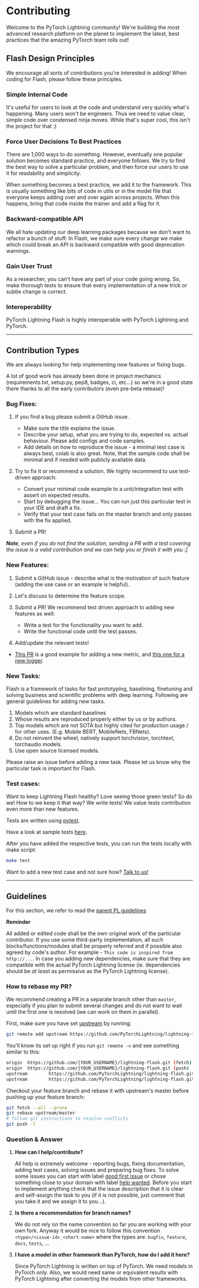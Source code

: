 # Contributing

Welcome to the PyTorch Lightning community! We're building the most advanced research platform on the planet to implement the latest, best practices that the amazing PyTorch team rolls out!

## Flash Design Principles

We encourage all sorts of contributions you're interested in adding! When coding for Flash, please follow these principles.

### Simple Internal Code

It's useful for users to look at the code and understand very quickly what's happening.
Many users won't be engineers. Thus we need to value clear, simple code over condensed ninja moves.
While that's super cool, this isn't the project for that :)

### Force User Decisions To Best Practices

There are 1,000 ways to do something. However, eventually one popular solution becomes standard practice, and everyone follows.
We try to find the best way to solve a particular problem, and then force our users to use it for readability and simplicity.

When something becomes a best practice, we add it to the framework. This is usually something like bits of code in utils or in the model file that everyone keeps adding over and over again across projects. When this happens, bring that code inside the trainer and add a flag for it.

### Backward-compatible API

We all hate updating our deep learning packages because we don't want to refactor a bunch of stuff. In Flash, we make sure every change we make which could break an API is backward compatible with good deprecation warnings.

### Gain User Trust

As a researcher, you can't have any part of your code going wrong. So, make thorough tests to ensure that every implementation of a new trick or subtle change is correct.

### Interoperability

PyTorch Lightning Flash is highly interoperable with PyTorch Lightning and PyTorch.

---

## Contribution Types

We are always looking for help implementing new features or fixing bugs.

A lot of good work has already been done in project mechanics (requirements.txt, setup.py, pep8, badges, ci, etc...) so we're in a good state there thanks to all the early contributors (even pre-beta release)!

### Bug Fixes:

1. If you find a bug please submit a GitHub issue.

   - Make sure the title explains the issue.
   - Describe your setup, what you are trying to do, expected vs. actual behaviour. Please add configs and code samples.
   - Add details on how to reproduce the issue - a minimal test case is always best, colab is also great.
     Note, that the sample code shall be minimal and if needed with publicly available data.

2. Try to fix it or recommend a solution. We highly recommend to use test-driven approach:

   - Convert your minimal code example to a unit/integration test with assert on expected results.
   - Start by debugging the issue... You can run just this particular test in your IDE and draft a fix.
   - Verify that your test case fails on the master branch and only passes with the fix applied.

3. Submit a PR!

_**Note**, even if you do not find the solution, sending a PR with a test covering the issue is a valid contribution and we can help you or finish it with you :]_

### New Features:

1. Submit a GitHub issue - describe what is the motivation of such feature (adding the use case or an example is helpful).
2. Let's discuss to determine the feature scope.
3. Submit a PR! We recommend test driven approach to adding new features as well:

   - Write a test for the functionality you want to add.
   - Write the functional code until the test passes.

4. Add/update the relevant tests!

- [This PR](https://github.com/PyTorchLightning/pytorch-lightning/pull/2671) is a good example for adding a new metric, and [this one for a new logger](https://github.com/PyTorchLightning/pytorch-lightning/pull/2721).

### New Tasks:

Flash is a framework of tasks for fast prototyping, baselining, finetuning and solving business and scientific problems with deep learning. Following are general guidelines for adding new tasks.

1. Models which are standard baselines
2. Whose results are reproduced properly either by us or by authors.
3. Top models which are not SOTA but highly cited for production usage / for other uses. (E.g. Mobile BERT, MobileNets, FBNets).
4. Do not reinvent the wheel, natively support torchvision, torchtext, torchaudio models.
5. Use open source licensed models.

Please raise an issue before adding a new task. Please let us know why the particular task is important for Flash.

### Test cases:

Want to keep Lightning Flash healthy? Love seeing those green tests? So do we! How to we keep it that way? We write tests! We value tests contribution even more than new features.

Tests are written using [pytest](https://docs.pytest.org/en/stable/).

Have a look at sample tests [here](https://github.com/PyTorchLightning/lightning-flash/tree/master/tests).

After you have added the respective tests, you can run the tests locally with make script:

```bash
make test
```

Want to add a new test case and not sure how? [Talk to us!](https://www.pytorchlightning.ai/community)

---

## Guidelines

For this section, we refer to read the [parent PL guidelines](https://pytorch-lightning.readthedocs.io/en/latest/generated/CONTRIBUTING.html)

**Reminder**

All added or edited code shall be the own original work of the particular contributor.
If you use some third-party implementation, all such blocks/functions/modules shall be properly referred and if possible also agreed by code's author. For example - `This code is inspired from http://...`.
In case you adding new dependencies, make sure that they are compatible with the actual PyTorch Lightning license (ie. dependencies should be _at least_ as permissive as the PyTorch Lightning license).

### How to rebase my PR?

We recommend creating a PR in a separate branch other than `master`, especially if you plan to submit several changes and do not want to wait until the first one is resolved (we can work on them in parallel).

First, make sure you have set [upstream](https://help.github.com/en/github/collaborating-with-issues-and-pull-requests/configuring-a-remote-for-a-fork) by running:

```bash
git remote add upstream https://github.com/PyTorchLightning/lightning-flash.git
```

You'll know its set up right if you run `git remote -v` and see something similar to this:

```bash
origin  https://github.com/{YOUR_USERNAME}/lightning-flash.git (fetch)
origin  https://github.com/{YOUR_USERNAME}/lightning-flash.git (push)
upstream        https://github.com/PyTorchLightning/lightning-flash.git (fetch)
upstream        https://github.com/PyTorchLightning/lightning-flash.git (push)
```

Checkout your feature branch and rebase it with upstream's master before pushing up your feature branch:

```bash
git fetch --all --prune
git rebase upstream/master
# follow git instructions to resolve conflicts
git push -f
```

### Question & Answer

1. **How can I help/contribute?**

   All help is extremely welcome - reporting bugs, fixing documentation, adding test cases, solving issues and preparing bug fixes. To solve some issues you can start with label [good first issue](https://github.com/PyTorchLightning/lightning-flash/issues?q=is%3Aissue+is%3Aopen+sort%3Aupdated-desc+label%3A%22good+first+issue%22) or chose something close to your domain with label [help wanted](https://github.com/PyTorchLightning/lightning-flash/issues?q=is%3Aissue+is%3Aopen+sort%3Aupdated-desc+label%3A%22help+wanted%22). Before you start to implement anything check that the issue description that it is clear and self-assign the task to you (if it is not possible, just comment that you take it and we assign it to you...).

2. **Is there a recommendation for branch names?**

   We do not rely on the name convention so far you are working with your own fork. Anyway it would be nice to follow this convention `<type>/<issue-id>_<short-name>` where the types are: `bugfix`, `feature`, `docs`, `tests`, ...


3. **I have a model in other framework than PyTorch, how do I add it here?**

   Since PyTorch Lightning is written on top of PyTorch. We need models in PyTorch only. Also, we would need same or equivalent results with PyTorch Lightning after converting the models from other frameworks.

